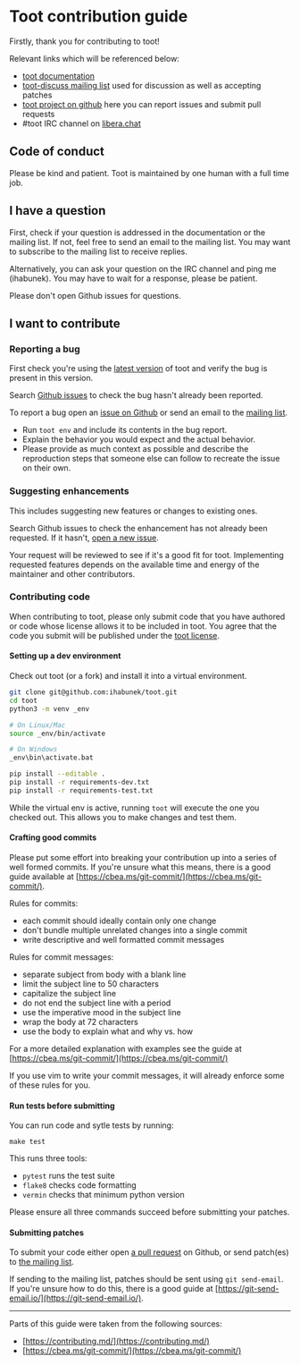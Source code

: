 Toot contribution guide
=======================

Firstly, thank you for contributing to toot!

Relevant links which will be referenced below:

* [toot documentation](https://toot.readthedocs.io/)
* [toot-discuss mailing list](https://lists.sr.ht/~ihabunek/toot-discuss)
  used for discussion as well as accepting patches
* [toot project on github](https://github.com/ihabunek/toot)
  here you can report issues and submit pull requests
* #toot IRC channel on [libera.chat](https://libera.chat)

## Code of conduct

Please be kind and patient. Toot is maintained by one human with a full time
job.

## I have a question

First, check if your question is addressed in the documentation or the mailing
list. If not, feel free to send an email to the mailing list. You may want to
subscribe to the mailing list to receive replies.

Alternatively, you can ask your question on the IRC channel and ping me
(ihabunek). You may have to wait for a response, please be patient.

Please don't open Github issues for questions.

## I want to contribute

### Reporting a bug

First check you're using the
[latest version](https://github.com/ihabunek/toot/releases/) of toot and verify
the bug is present in this version.

Search [Github issues](https://github.com/ihabunek/toot/issues) to check the bug
hasn't already been reported.

To report a bug open an
[issue on Github](https://github.com/ihabunek/toot/issues) or send an
email to the [mailing list](https://lists.sr.ht/~ihabunek/toot-discuss).

* Run `toot env` and include its contents in the bug report.
* Explain the behavior you would expect and the actual behavior.
* Please provide as much context as possible and describe the reproduction steps
  that someone else can follow to recreate the issue on their own.

### Suggesting enhancements

This includes suggesting new features or changes to existing ones.

Search Github issues to check the enhancement has not already been requested. If
it hasn't, [open a new issue](https://github.com/ihabunek/toot/issues).

Your request will be reviewed to see if it's a good fit for toot. Implementing
requested features depends on the available time and energy of the maintainer
and other contributors.

### Contributing code

When contributing to toot, please only submit code that you have authored or
code whose license allows it to be included in toot. You agree that the code
you submit will be published under the [toot license](LICENSE).

#### Setting up a dev environment

Check out toot (or a fork) and install it into a virtual environment.

```bash
git clone git@github.com:ihabunek/toot.git
cd toot
python3 -m venv _env

# On Linux/Mac
source _env/bin/activate

# On Windows
_env\bin\activate.bat

pip install --editable .
pip install -r requirements-dev.txt
pip install -r requirements-test.txt
```

While the virtual env is active, running `toot` will execute the one you checked
out. This allows you to make changes and test them.

#### Crafting good commits

Please put some effort into breaking your contribution up into a series of well
formed commits. If you're unsure what this means, there is a good guide
available at [https://cbea.ms/git-commit/](https://cbea.ms/git-commit/).

Rules for commits:

* each commit should ideally contain only one change
* don't bundle multiple unrelated changes into a single commit
* write descriptive and well formatted commit messages

Rules for commit messages:

* separate subject from body with a blank line
* limit the subject line to 50 characters
* capitalize the subject line
* do not end the subject line with a period
* use the imperative mood in the subject line
* wrap the body at 72 characters
* use the body to explain what and why vs. how

For a more detailed explanation with examples see the guide at
[https://cbea.ms/git-commit/](https://cbea.ms/git-commit/)

If you use vim to write your commit messages, it will already enforce some of
these rules for you.

#### Run tests before submitting

You can run code and sytle tests by running:

```
make test
```

This runs three tools:

* `pytest` runs the test suite
* `flake8` checks code formatting
* `vermin` checks that minimum python version

Please ensure all three commands succeed before submitting your patches.

#### Submitting patches

To submit your code either open
[a pull request](https://github.com/ihabunek/toot/pulls) on Github, or send
patch(es) to [the mailing list](https://lists.sr.ht/~ihabunek/toot-discuss).

If sending to the mailing list, patches should be sent using `git send-email`.
If you're unsure how to do this, there is a good guide at
[https://git-send-email.io/](https://git-send-email.io/).

---

Parts of this guide were taken from the following sources:

* [https://contributing.md/](https://contributing.md/)
* [https://cbea.ms/git-commit/](https://cbea.ms/git-commit/)
